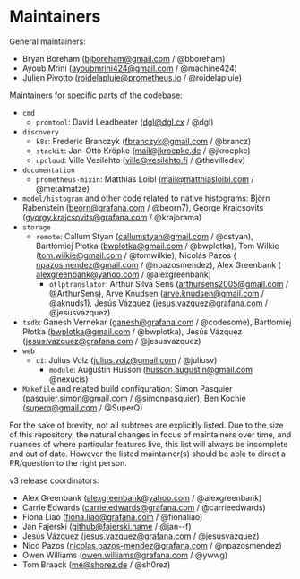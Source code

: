 # Maintainers

General maintainers:
* Bryan Boreham (bjboreham@gmail.com / @bboreham)
* Ayoub Mrini (ayoubmrini424@gmail.com / @machine424)
* Julien Pivotto (roidelapluie@prometheus.io / @roidelapluie)

Maintainers for specific parts of the codebase:
* `cmd`
  * `promtool`: David Leadbeater (<dgl@dgl.cx> / @dgl)
* `discovery`
  * `k8s`: Frederic Branczyk (<fbranczyk@gmail.com> / @brancz)
  * `stackit`: Jan-Otto Kröpke (<mail@jkroepke.de> / @jkroepke)
  * `upcloud`: Ville Vesilehto (<ville@vesilehto.fi> / @thevilledev)
* `documentation`
  * `prometheus-mixin`: Matthias Loibl (<mail@matthiasloibl.com> / @metalmatze)
* `model/histogram` and other code related to native histograms: Björn Rabenstein (<beorn@grafana.com> / @beorn7),
George Krajcsovits (<gyorgy.krajcsovits@grafana.com> / @krajorama)
* `storage`
  * `remote`: Callum Styan (<callumstyan@gmail.com> / @cstyan), Bartłomiej Płotka (<bwplotka@gmail.com> / @bwplotka), Tom Wilkie (tom.wilkie@gmail.com / @tomwilkie), Nicolás Pazos ( <npazosmendez@gmail.com> / @npazosmendez), Alex Greenbank ( <alexgreenbank@yahoo.com> / @alexgreenbank)
    * `otlptranslator`: Arthur Silva Sens (<arthursens2005@gmail.com> / @ArthurSens), Arve Knudsen (<arve.knudsen@gmail.com> / @aknuds1), Jesús Vázquez (<jesus.vazquez@grafana.com> / @jesusvazquez)
* `tsdb`: Ganesh Vernekar (<ganesh@grafana.com> / @codesome), Bartłomiej Płotka (<bwplotka@gmail.com> / @bwplotka), Jesús Vázquez (<jesus.vazquez@grafana.com> / @jesusvazquez)
* `web`
  * `ui`: Julius Volz (<julius.volz@gmail.com> / @juliusv)
    * `module`: Augustin Husson (<husson.augustin@gmail.com> @nexucis)
* `Makefile` and related build configuration: Simon Pasquier (<pasquier.simon@gmail.com> / @simonpasquier), Ben Kochie (<superq@gmail.com> / @SuperQ)

For the sake of brevity, not all subtrees are explicitly listed. Due to the
size of this repository, the natural changes in focus of maintainers over time,
and nuances of where particular features live, this list will always be
incomplete and out of date. However the listed maintainer(s) should be able to
direct a PR/question to the right person.

v3 release coordinators:
* Alex Greenbank (<alexgreenbank@yahoo.com> / @alexgreenbank)
* Carrie Edwards (<carrie.edwards@grafana.com> / @carrieedwards)
* Fiona Liao (<fiona.liao@grafana.com> / @fionaliao)
* Jan Fajerski (<github@fajerski.name> / @jan--f)
* Jesús Vázquez (<jesus.vazquez@grafana.com> / @jesusvazquez)
* Nico Pazos (<nicolas.pazos-mendez@grafana.com> / @npazosmendez)
* Owen Williams (<owen.williams@grafana.com> / @ywwg)
* Tom Braack (<me@shorez.de> / @sh0rez)
